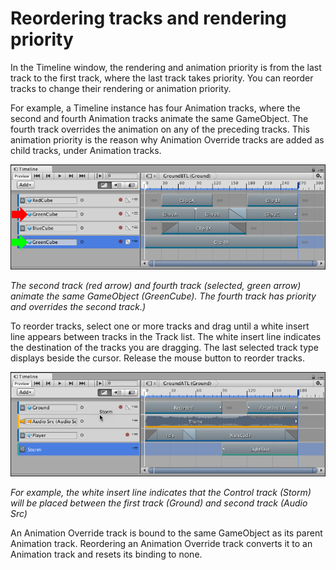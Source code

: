 # Reordering tracks and rendering priority

In the Timeline window, the rendering and animation priority is from the last track to the first track, where the last track takes priority. You can reorder tracks to change their rendering or animation priority.

For example, a Timeline instance has four Animation tracks, where the second and fourth Animation tracks animate the same GameObject. The fourth track overrides the animation on any of the preceding tracks. This animation priority is the reason why Animation Override tracks are added as child tracks, under Animation tracks.

![The second track (red arrow) and fourth track (selected, green arrow) animate the same GameObject (GreenCube). The fourth track has priority and overrides the second track.)](images/timeline_track_priority.png)

_The second track (red arrow) and fourth track (selected, green arrow) animate the same GameObject (GreenCube). The fourth track has priority and overrides the second track.)_

To reorder tracks, select one or more tracks and drag until a white insert line appears between tracks in the Track list. The white insert line indicates the destination of the tracks you are dragging. The last selected track type displays beside the cursor. Release the mouse button to reorder tracks.

![For example, the white insert line indicates that the Control track (Storm) will be placed between the first track (Ground) and second track (Audio Src)](images/timeline_track_reorder.png)

_For example, the white insert line indicates that the Control track (Storm) will be placed between the first track (Ground) and second track (Audio Src)_

An Animation Override track is bound to the same GameObject as its parent Animation track. Reordering an Animation Override track converts it to an Animation track and resets its binding to none.
